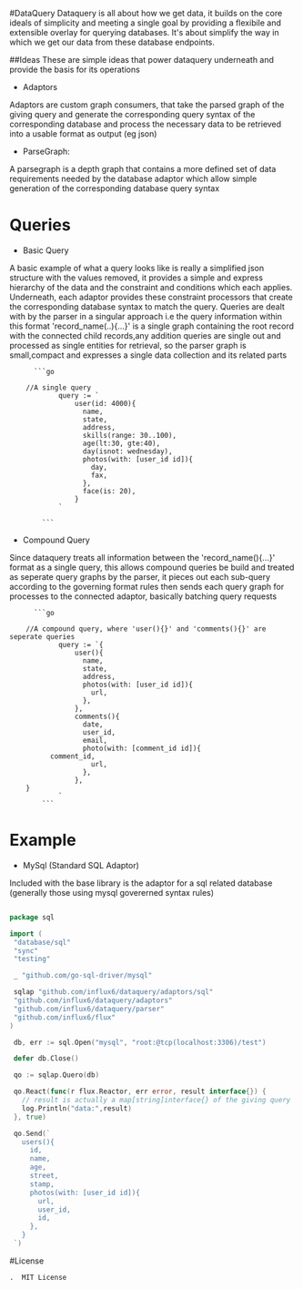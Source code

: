 #DataQuery
Dataquery is all about how we get data, it builds on the core ideals of simplicity and meeting a single goal by providing a flexibile and extensible overlay for querying databases. It's about simplify the way in which we get our data from these database endpoints.

##Ideas
  These are simple ideas that power dataquery underneath and provide the basis for its operations

  - Adaptors

  Adaptors are custom graph consumers, that take the parsed graph of the giving query and generate the corresponding query syntax of the corresponding database and process the necessary data to be retrieved into a usable format as output (eg json)

  - ParseGraph:

  A parsegraph is a depth graph that contains a more defined set of data requirements needed by the database adaptor which allow simple generation of the corresponding database query syntax


# Queries

  - Basic Query

  A basic example of what a query looks like is really a simplified json structure with the values removed, it provides a simple and express hierarchy of the data and the constraint and conditions which each applies. Underneath, each adaptor provides these constraint processors that create the corresponding database syntax to match the query. Queries are dealt with by the parser in a singular approach i.e the query information within this format 'record_name(..){...}'  is a single graph containing the root record with the connected child records,any addition queries are single out and processed as single entities for retrieval, so the parser graph is small,compact and expresses a single data collection and its related parts

	      ```go

        //A single query
				query := `
					user(id: 4000){
					  name,
					  state,
					  address,
					  skills(range: 30..100),
					  age(lt:30, gte:40),
					  day(isnot: wednesday),
					  photos(with: [user_id id]){
					    day,
					    fax,
					  },
					  face(is: 20),
					}
				`

			```

  - Compound Query

  Since dataquery treats all information between the 'record_name(){...}' format as a single query, this allows compound queries be build and treated as seperate query graphs by the parser, it pieces out each sub-query according to the governing format rules then sends each query graph for processes to the connected adaptor, basically batching query requests

	      ```go

        //A compound query, where 'user(){}' and 'comments(){}' are seperate queries
				query := `{
					user(){
					  name,
					  state,
					  address,
					  photos(with: [user_id id]){
					    url,
					  },
					},
					comments(){
					  date,
					  user_id,
					  email,
					  photo(with: [comment_id id]){
              comment_id,
					    url,
					  },
					},
        }
				`
			```

# Example

  - MySql (Standard SQL Adaptor)

   Included with the base library is the adaptor for a sql related database (generally those using mysql govererned syntax rules)

   ```go

   package sql

   import (
   	"database/sql"
   	"sync"
   	"testing"

   	_ "github.com/go-sql-driver/mysql"

   	sqlap "github.com/influx6/dataquery/adaptors/sql"
   	"github.com/influx6/dataquery/adaptors"
   	"github.com/influx6/dataquery/parser"
   	"github.com/influx6/flux"
   )

   	db, err := sql.Open("mysql", "root:@tcp(localhost:3306)/test")

   	defer db.Close()

   	qo := sqlap.Quero(db)

   	qo.React(func(r flux.Reactor, err error, result interface{}) {
   	  // result is actually a map[string]interface{} of the giving query
      log.Println("data:",result)
   	}, true)

   	qo.Send(`
      users(){
        id,
        name,
        age,
        street,
        stamp,
        photos(with: [user_id id]){
          url,
          user_id,
          id,
        },
      }
    `)

   ```
#License

    .  MIT License
